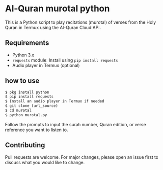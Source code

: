 # Al-Quran murotal python

This is a Python script to play recitations (murotal) of verses from the Holy Quran in Termux using the Al-Quran Cloud API.

## Requirements

- Python 3.x
- `requests` module: Install using `pip install requests`
- Audio player in Termux (optional)

## how to use

```markdown
$ pkg install python
$ pip install requests
$ Install an audio player in Termux if needed
$ git clone (url_source)
$ cd murotal
$ python murotal.py
```


Follow the prompts to input the surah number, Quran edition, or verse reference you want to listen to.

## Contributing

Pull requests are welcome. For major changes, please open an issue first to discuss what you would like to change.
